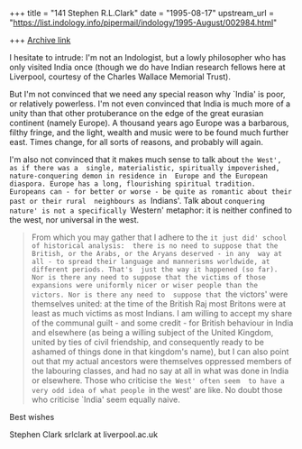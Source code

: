 +++
title = "141 Stephen R.L.Clark"
date = "1995-08-17"
upstream_url = "https://list.indology.info/pipermail/indology/1995-August/002984.html"

+++
[Archive link](https://list.indology.info/pipermail/indology/1995-August/002984.html)

I hesitate to intrude: I'm not an Indologist, but a lowly philosopher who has only visited India 
once (though we do have Indian research fellows here at Liverpool, courtesy of the Charles 
Wallace Memorial Trust).

But I'm not convinced that we need any special reason why `India' is poor, or relatively 
powerless. I'm not even convinced that India is much more of a unity than that other 
protuberance on the edge of the great eurasian continent (namely Europe). A thousand years 
ago Europe was a barbarous, filthy fringe, and the light, wealth and music were to be found 
much further east. Times change, for all sorts of reasons,  and probably will again.

I'm also not convinced that it makes much sense to talk about `the West', as if there was a 
single, materialistic, spiritually impoverished, nature-conquering demon in residence in 
Europe and the European diaspora. Europe has a long, flourishing spiritual tradition. 
Europeans can - for better or worse - be quite as romantic about their past or their rural 
neighbours as `Indians'. Talk about `conquering nature' is not a specifically `Western' 
metaphor: it is neither confined to the west, nor universal in the west.

>From which you may gather that I adhere to the `it just did' school of historical analysis: 
there is no need to suppose that the British, or the Arabs, or the Aryans deserved - in any 
way at all - to spread their language and mannerisms worldwide, at different periods. That's 
just the way it happened (so far). Nor is there any need to suppose that the victims of those 
expansions were uniformly nicer or wiser people than the victors. Nor is there any need to 
suppose that `the victors' were themselves united: at the time of the British Raj most Britons 
were at least as much victims as most Indians. I am willing to accept my share of the 
communal guilt - and some credit - for British behaviour in India and elsewhere (as being a 
willing subject of the United Kingdom, united by ties of civil friendship, and consequently 
ready to be ashamed of things done in that kingdom's name), but I can also point out that my 
actual ancestors were themselves oppressed members of the labouring classes, and had no 
say at all in what was done in India or elsewhere. Those who criticise `the West' often seem 
to have a very odd idea of what people `in the west' are like. No doubt those who criticise 
`India' seem equally naive.

Best wishes

Stephen Clark
srlclark at liverpool.ac.uk









